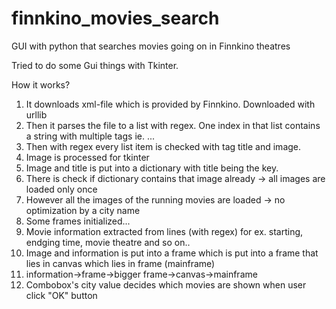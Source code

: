 # finnkino_movies_search
GUI with python that searches movies going on in Finnkino theatres

Tried to do some Gui things with Tkinter.

How it works?
1. It downloads xml-file which is provided by Finnkino. Downloaded with urllib
2. Then it parses the file to a list with regex. One index in that list contains a string with multiple tags ie. <Show>...</Show>
3. Then with regex every list item is checked with tag title and image.
4. Image is processed for tkinter
5. Image and title is put into a dictionary with title being the key.
6. There is check if dictionary contains that image already -> all images are loaded only once
7. However all the images of the running movies are loaded -> no optimization by a city name
8. Some frames initialized...
9. Movie information extracted from lines (with regex) for ex. starting, endging time, movie theatre and so on..
10. Image and information is put into a frame which is put into a frame that lies in canvas which lies in frame (mainframe)
11. information->frame->bigger frame->canvas->mainframe
12. Combobox's city value decides which movies are shown when user click "OK" button

